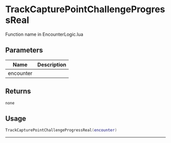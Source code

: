 # TrackCapturePointChallengeProgressReal

Function name in EncounterLogic.lua

## Parameters

| Name      | Description |
| --------- | ----------- |
| encounter |             |

## Returns

`none`

## Usage

```lua
TrackCapturePointChallengeProgressReal(encounter)
```

---
